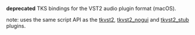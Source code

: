 **deprecated** TKS bindings for the VST2 audio plugin format (macOS).

note: uses the same script API as the [tkvst2](../tkvst2/), [tkvst2_nogui](../tkvst2_nogui) and [tkvst2_stub](../tkvst2_stub) plugins.
